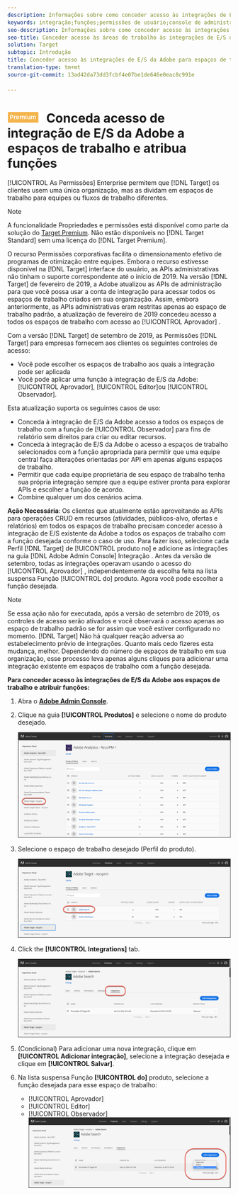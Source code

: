 ```yaml
---
description: Informações sobre como conceder acesso às integrações de E/S da Adobe a todos os espaços de trabalho com a função desejada.
keywords: integração;funções;permissões de usuário;console de administração
seo-description: Informações sobre como conceder acesso às integrações de E/S existentes da Adobe a todos os espaços de trabalho com a função desejada no Adobe Target
seo-title: Conceder acesso às áreas de trabalho às integrações de E/S da Adobe e atribuir funções no Adobe Target
solution: Target
subtopic: Introdução
title: Conceder acesso às integrações de E/S da Adobe para espaços de trabalho e atribuir funções
translation-type: tm+mt
source-git-commit: 13ad42da73dd3fcbf4e07be1de646e0eac8c991e

---
```



# ![PREMIUM](/help/assets/premium.png) Conceda acesso de integração de E/S da Adobe a espaços de trabalho e atribua funções

[!UICONTROL As Permissões] Enterprise permitem que [!DNL Target] os clientes usem uma única organização, mas as dividam em espaços de trabalho para equipes ou fluxos de trabalho diferentes.

>[!NOTE]
>
>A funcionalidade Propriedades e permissões está disponível como parte da solução do [Target Premium](/help/c-intro/intro.md#premium). Não estão disponíveis no [!DNL Target Standard] sem uma licença do [!DNL Target Premium].

O recurso Permissões  corporativas facilita o dimensionamento efetivo de programas de otimização entre equipes. Embora o recurso estivesse disponível na [!DNL Target] interface do usuário, as APIs administrativas não tinham o suporte correspondente até o início de 2019. Na versão [!DNL Target] de fevereiro de 2019, a Adobe atualizou as APIs de administração para que você possa usar a conta de integração para acessar todos os espaços de trabalho criados em sua organização. Assim, embora anteriormente, as APIs administrativas eram restritas apenas ao espaço de trabalho padrão, a atualização de fevereiro de 2019 concedeu acesso a todos os espaços de trabalho com acesso ao [!UICONTROL Aprovador] .

Com a versão [!DNL Target] de setembro de 2019, as Permissões [!DNL Target] para  empresas fornecem aos clientes os seguintes controles de acesso:

* Você pode escolher os espaços de trabalho aos quais a integração pode ser aplicada
* Você pode aplicar uma função à integração de E/S da Adobe: [!UICONTROL Aprovador], [!UICONTROL Editor]ou [!UICONTROL Observador].

Esta atualização suporta os seguintes casos de uso:

* Conceda à integração de E/S da Adobe acesso a todos os espaços de trabalho com a função de [!UICONTROL Observador] para fins de relatório sem direitos para criar ou editar recursos.
* Conceda à integração de E/S da Adobe o acesso a espaços de trabalho selecionados com a função apropriada para permitir que uma equipe central faça alterações orientadas por API em apenas alguns espaços de trabalho.
* Permitir que cada equipe proprietária de seu espaço de trabalho tenha sua própria integração sempre que a equipe estiver pronta para explorar APIs e escolher a função de acordo.
* Combine qualquer um dos cenários acima.

**Ação Necessária**: Os clientes que atualmente estão aproveitando as APIs para operações CRUD em recursos (atividades, públicos-alvo, ofertas e relatórios) em todos os espaços de trabalho precisam conceder acesso à integração de E/S existente da Adobe a todos os espaços de trabalho com a função desejada conforme o caso de uso. Para fazer isso, selecione cada Perfil [!DNL Target] de [!UICONTROL produto no] e adicione as integrações na guia [!DNL Adobe Admin Console] Integração  . Antes da versão de setembro, todas as integrações operavam usando o acesso do [!UICONTROL Aprovador] , independentemente da escolha feita na lista suspensa Função [!UICONTROL do] produto. Agora você pode escolher a função desejada.

>[!NOTE]
>
>Se essa ação não for executada, após a versão de setembro de 2019, os controles de acesso serão ativados e você observará o acesso apenas ao espaço de trabalho padrão se for assim que você estiver configurado no momento. [!DNL Target] Não há qualquer reação adversa ao estabelecimento prévio de integrações. Quanto mais cedo fizeres esta mudança, melhor. Dependendo do número de espaços de trabalho em sua organização, esse processo leva apenas alguns cliques para adicionar uma integração existente em espaços de trabalho com a função desejada.

**Para conceder acesso às integrações de E/S da Adobe aos espaços de trabalho e atribuir funções:**

1. Abra o **[Adobe Admin Console](https://adminconsole.adobe.com)**.

1. Clique na guia **[!UICONTROL Produtos]** e selecione o nome do produto desejado.

   ![Escolha o produto no Adobe Admin Console](/help/administrating-target/c-user-management/property-channel/assets/io-choose-product.png)

1. Selecione o espaço de trabalho desejado (Perfil do produto).

   ![Selecione o perfil do produto](/help/administrating-target/c-user-management/property-channel/assets/io-select-product-profile.png)

1. Click the **[!UICONTROL Integrations]** tab.

   ![Guia Integrações](/help/administrating-target/c-user-management/property-channel/assets/integrations-tab.png)

1. (Condicional) Para adicionar uma nova integração, clique em **[!UICONTROL Adicionar integração]**, selecione a integração desejada e clique em **[!UICONTROL Salvar]**.

1. Na lista suspensa Função **[!UICONTROL do]** produto, selecione a função desejada para esse espaço de trabalho:

   * [!UICONTROL Aprovador]
   * [!UICONTROL Editor]
   * [!UICONTROL Observador]
   ![Escolha a função Perfil do Produto](/help/administrating-target/c-user-management/property-channel/assets/product-profile-role.png)
